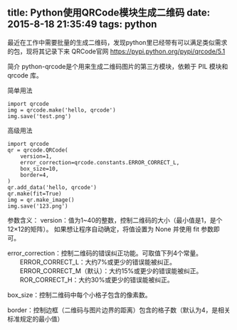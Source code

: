 title: Python使用QRCode模块生成二维码
date: 2015-8-18 21:35:49
tags: python
---
最近在工作中需要批量的生成二维码，发现python里已经带有可以满足类似需求的包，现将其记录下来
QRCode官网
https://pypi.python.org/pypi/qrcode/5.1

简介
python-qrcode是个用来生成二维码图片的第三方模块，依赖于 PIL 模块和 qrcode 库。

简单用法
```
import qrcode 
img = qrcode.make('hello, qrcode')
img.save('test.png')
```

高级用法

```
import qrcode 
qr = qrcode.QRCode(     
    version=1,     
    error_correction=qrcode.constants.ERROR_CORRECT_L,     
    box_size=10,     
    border=4, 
) 
qr.add_data('hello, qrcode') 
qr.make(fit=True)  
img = qr.make_image()
img.save('123.png')
```
 

参数含义：
version：值为1~40的整数，控制二维码的大小（最小值是1，是个12×12的矩阵）。 如果想让程序自动确定，将值设置为 None 并使用 fit 参数即可。

error_correction：控制二维码的错误纠正功能。可取值下列4个常量。
　　ERROR_CORRECT_L：大约7%或更少的错误能被纠正。
　　ERROR_CORRECT_M（默认）：大约15%或更少的错误能被纠正。
　　ROR_CORRECT_H：大约30%或更少的错误能被纠正。

box_size：控制二维码中每个小格子包含的像素数。

border：控制边框（二维码与图片边界的距离）包含的格子数（默认为4，是相关标准规定的最小值）